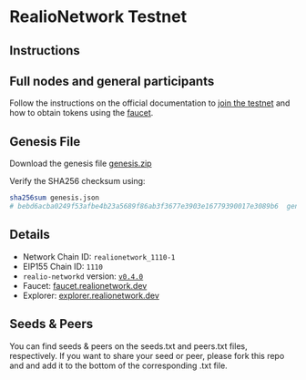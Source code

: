# RealioNetwork Testnet

## Instructions

## Full nodes and general participants

Follow the instructions on the official documentation to [join the testnet](https://realio.network) and how to obtain tokens using the [faucet](https://realio.network).

## Genesis File

Download the genesis file [genesis.zip](./genesis.json)

Verify the SHA256 checksum using:

```bash
sha256sum genesis.json
# bebd6acba0249f53afbe4b23a5689f86ab3f3677e3903e16779390017e3089b6  genesis.json
```

## Details

- Network Chain ID: `realionetwork_1110-1`
- EIP155 Chain ID: `1110`
- `realio-networkd` version: [`v0.4.0`](https://github.com/realiotech/realio-network/releases)
- Faucet: [faucet.realionetwork.dev](https://realio.network)
- Explorer: [explorer.realionetwork.dev](https://realio.network)

## Seeds & Peers

You can find seeds & peers on the seeds.txt and peers.txt files, respectively. If you want to share your seed or peer, please fork this repo and and add it to the bottom of the corresponding .txt file.
